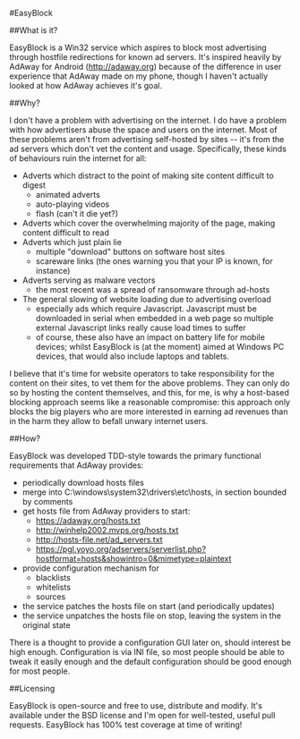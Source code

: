 #EasyBlock

##What is it?

EasyBlock is a Win32 service which aspires to block most advertising through hostfile
redirections for known ad servers. It's inspired heavily by AdAway for Android
(http://adaway.org) because of the difference in user experience that AdAway made on
my phone, though I haven't actually looked at how AdAway achieves it's goal.

##Why?

I don't have a problem with advertising on the internet. I do have a problem with how
advertisers abuse the space and users on the internet. Most of these problems aren't
from advertising self-hosted by sites -- it's from the ad servers which don't vet
the content and usage. Specifically, these kinds of behaviours ruin the internet for all:

- Adverts which distract to the point of making site content difficult to digest
    - animated adverts
    - auto-playing videos
    - flash (can't it die yet?)
- Adverts which cover the overwhelming majority of the page, making content difficult to read
- Adverts which just plain lie
    - multiple "download" buttons on software host sites
    - scareware links (the ones warning you that your IP is known, for instance)
- Adverts serving as malware vectors
    - the most recent was a spread of ransomware through ad-hosts
- The general slowing of website loading due to advertising overload
    - especially ads which require Javascript. Javascript must be downloaded in serial when embedded in a web page so multiple external Javascript links really cause load times to suffer
    - of course, these also have an impact on battery life for mobile devices; whilst EasyBlock is (at the moment) aimed at Windows PC devices, that would also include laptops and tablets.

I believe that it's time for website operators to take responsibility for the content
on their sites, to vet them for the above problems. They can only do so by hosting the
content themselves, and this, for me, is why a host-based blocking approach seems like
a reasonable compromise: this approach only blocks the big players who are more interested
in earning ad revenues than in the harm they allow to befall unwary internet users.


##How?

EasyBlock was developed TDD-style towards the primary functional requirements that AdAway provides:

- periodically download hosts files
- merge into C:\windows\system32\drivers\etc\hosts, in section bounded by comments
- get hosts file from AdAway providers to start:
    - https://adaway.org/hosts.txt 
    - http://winhelp2002.mvps.org/hosts.txt
    - http://hosts-file.net/ad_servers.txt
    - https://pgl.yoyo.org/adservers/serverlist.php?hostformat=hosts&showintro=0&mimetype=plaintext 
- provide configuration mechanism for
    - blacklists
    - whitelists
    - sources
- the service patches the hosts file on start (and periodically updates)
- the service unpatches the hosts file on stop, leaving the system in the original state

There is a thought to provide a configuration GUI later on, should interest be high enough.
Configuration is via INI file, so most people should be able to tweak it easily enough and
the default configuration should be good enough for most people.

##Licensing

EasyBlock is open-source and free to use, distribute and modify. It's available under the BSD
license and I'm open for well-tested, useful pull requests. EasyBlock has 100% test coverage
at time of writing!

